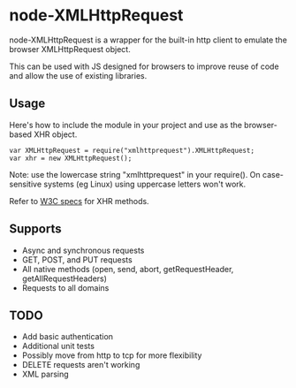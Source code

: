 # node-XMLHttpRequest #

node-XMLHttpRequest is a wrapper for the built-in http client to emulate the browser XMLHttpRequest object.

This can be used with JS designed for browsers to improve reuse of code and allow the use of existing libraries.

## Usage ##
Here's how to include the module in your project and use as the browser-based XHR object.

	var XMLHttpRequest = require("xmlhttprequest").XMLHttpRequest;
	var xhr = new XMLHttpRequest();

Note: use the lowercase string "xmlhttprequest" in your require(). On
case-sensitive systems (eg Linux) using uppercase letters won't work.

Refer to [W3C specs](http://www.w3.org/TR/XMLHttpRequest/) for XHR methods.

## Supports ##

* Async and synchronous requests
* GET, POST, and PUT requests
* All native methods (open, send, abort, getRequestHeader,
  getAllRequestHeaders)
* Requests to all domains

## TODO ##

* Add basic authentication
* Additional unit tests
* Possibly move from http to tcp for more flexibility
* DELETE requests aren't working
* XML parsing
